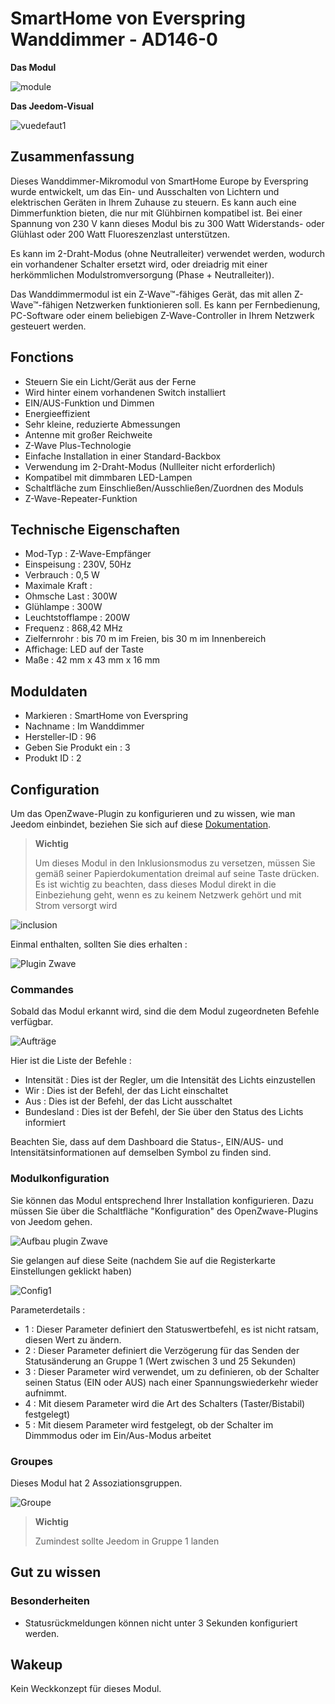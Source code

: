 # SmartHome von Everspring Wanddimmer - AD146-0

**Das Modul**

![module](images/smarthomebyeverspring.AD146-0/module.jpg)

**Das Jeedom-Visual**

![vuedefaut1](images/smarthomebyeverspring.AD146-0/vuedefaut1.jpg)

## Zusammenfassung

Dieses Wanddimmer-Mikromodul von SmartHome Europe by Everspring wurde entwickelt, um das Ein- und Ausschalten von Lichtern und elektrischen Geräten in Ihrem Zuhause zu steuern. Es kann auch eine Dimmerfunktion bieten, die nur mit Glühbirnen kompatibel ist. Bei einer Spannung von 230 V kann dieses Modul bis zu 300 Watt Widerstands- oder Glühlast oder 200 Watt Fluoreszenzlast unterstützen.

Es kann im 2-Draht-Modus (ohne Neutralleiter) verwendet werden, wodurch ein vorhandener Schalter ersetzt wird, oder dreiadrig mit einer herkömmlichen Modulstromversorgung (Phase + Neutralleiter)).

Das Wanddimmermodul ist ein Z-Wave™-fähiges Gerät, das mit allen Z-Wave™-fähigen Netzwerken funktionieren soll. Es kann per Fernbedienung, PC-Software oder einem beliebigen Z-Wave-Controller in Ihrem Netzwerk gesteuert werden.

## Fonctions

-   Steuern Sie ein Licht/Gerät aus der Ferne
-   Wird hinter einem vorhandenen Switch installiert
-   EIN/AUS-Funktion und Dimmen
-   Energieeffizient
-   Sehr kleine, reduzierte Abmessungen
-   Antenne mit großer Reichweite
-   Z-Wave Plus-Technologie
-   Einfache Installation in einer Standard-Backbox
-   Verwendung im 2-Draht-Modus (Nullleiter nicht erforderlich)
-   Kompatibel mit dimmbaren LED-Lampen
-   Schaltfläche zum Einschließen/Ausschließen/Zuordnen des Moduls
-   Z-Wave-Repeater-Funktion

## Technische Eigenschaften

-   Mod-Typ : Z-Wave-Empfänger
-   Einspeisung : 230V, 50Hz
-   Verbrauch : 0,5 W
-   Maximale Kraft :
-   Ohmsche Last : 300W
-   Glühlampe : 300W
-   Leuchtstofflampe : 200W
-   Frequenz : 868,42 MHz
-   Zielfernrohr : bis 70 m im Freien, bis 30 m im Innenbereich
-   Affichage: LED auf der Taste
-   Maße : 42 mm x 43 mm x 16 mm

## Moduldaten

-   Markieren : SmartHome von Everspring
-   Nachname : Im Wanddimmer
-   Hersteller-ID : 96
-   Geben Sie Produkt ein : 3
-   Produkt ID : 2

## Configuration

Um das OpenZwave-Plugin zu konfigurieren und zu wissen, wie man Jeedom einbindet, beziehen Sie sich auf diese [Dokumentation](https://doc.jeedom.com/de_DE/plugins/automation%20protocol/openzwave/).

> **Wichtig**
>
> Um dieses Modul in den Inklusionsmodus zu versetzen, müssen Sie gemäß seiner Papierdokumentation dreimal auf seine Taste drücken. Es ist wichtig zu beachten, dass dieses Modul direkt in die Einbeziehung geht, wenn es zu keinem Netzwerk gehört und mit Strom versorgt wird

![inclusion](images/smarthomebyeverspring.AD146-0/inclusion.jpg)

Einmal enthalten, sollten Sie dies erhalten :

![Plugin Zwave](images/smarthomebyeverspring.AD146-0/information.jpg)

### Commandes

Sobald das Modul erkannt wird, sind die dem Modul zugeordneten Befehle verfügbar.

![Aufträge](images/smarthomebyeverspring.AD146-0/commandes.jpg)

Hier ist die Liste der Befehle :

-   Intensität : Dies ist der Regler, um die Intensität des Lichts einzustellen
-   Wir : Dies ist der Befehl, der das Licht einschaltet
-   Aus : Dies ist der Befehl, der das Licht ausschaltet
-   Bundesland : Dies ist der Befehl, der Sie über den Status des Lichts informiert

Beachten Sie, dass auf dem Dashboard die Status-, EIN/AUS- und Intensitätsinformationen auf demselben Symbol zu finden sind.

### Modulkonfiguration

Sie können das Modul entsprechend Ihrer Installation konfigurieren. Dazu müssen Sie über die Schaltfläche "Konfiguration" des OpenZwave-Plugins von Jeedom gehen.

![Aufbau plugin Zwave](images/plugin/bouton_configuration.jpg)

Sie gelangen auf diese Seite (nachdem Sie auf die Registerkarte Einstellungen geklickt haben)

![Config1](images/smarthomebyeverspring.AD146-0/config1.jpg)

Parameterdetails :

-   1 : Dieser Parameter definiert den Statuswertbefehl, es ist nicht ratsam, diesen Wert zu ändern.
-   2 : Dieser Parameter definiert die Verzögerung für das Senden der Statusänderung an Gruppe 1 (Wert zwischen 3 und 25 Sekunden)
-   3 : Dieser Parameter wird verwendet, um zu definieren, ob der Schalter seinen Status (EIN oder AUS) nach einer Spannungswiederkehr wieder aufnimmt.
-   4 : Mit diesem Parameter wird die Art des Schalters (Taster/Bistabil) festgelegt)
-   5 : Mit diesem Parameter wird festgelegt, ob der Schalter im Dimmmodus oder im Ein/Aus-Modus arbeitet

### Groupes

Dieses Modul hat 2 Assoziationsgruppen.

![Groupe](images/smarthomebyeverspring.AD146-0/groupe.jpg)

> **Wichtig**
>
> Zumindest sollte Jeedom in Gruppe 1 landen

## Gut zu wissen

### Besonderheiten

-   Statusrückmeldungen können nicht unter 3 Sekunden konfiguriert werden.

## Wakeup

Kein Weckkonzept für dieses Modul.
